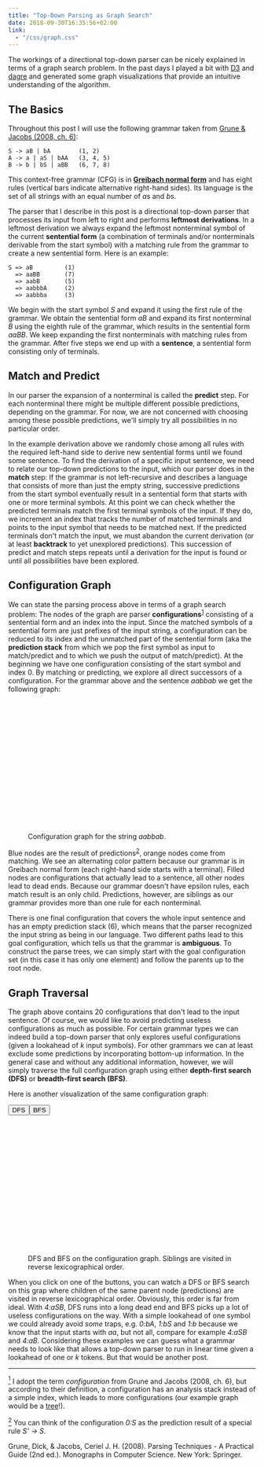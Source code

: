 ```yaml
---
title: "Top-Down Parsing as Graph Search"
date: 2018-09-30T16:35:56+02:00
link:
  - "/css/graph.css"
---
```


The workings of a directional top-down parser can be nicely explained in terms of a graph search problem. In the past days I played a bit with [D3](https://d3js.org/) and [dagre](https://github.com/dagrejs/dagre) and generated some graph visualizations that provide an intuitive understanding of the algorithm.

<!--more-->

## The Basics

Throughout this post I will use the following grammar taken from [Grune & Jacobs (2008, ch.&nbsp;6)](#grune-jacobs-2008):

```
S -> aB | bA        (1, 2)
A -> a | aS | bAA   (3, 4, 5)
B -> b | bS | aBB   (6, 7, 8)
```
This context-free grammar (CFG) is in [**Greibach normal form**](https://en.wikipedia.org/wiki/Greibach_normal_form) and has eight rules (vertical bars indicate alternative right-hand sides). Its language is the set of all strings with an equal number of <em>a</em>s and <em>b</em>s. 

The parser that I describe in this post is a directional top-down parser that processes its input from left to right and performs **leftmost derivations**. In a leftmost derivation we always expand the leftmost nonterminal symbol of the current **sentential form** (a combination of terminals and/or nonterminals derivable from the start symbol) with a matching rule from the grammar to create a new sentential form. Here is an example:

```
S => aB         (1)
  => aaBB       (7)
  => aabB       (5)
  => aabbbA     (2)
  => aabbba     (3)
```
We begin with the start symbol *S* and expand it using the first rule of the grammar. We obtain the sentential form *aB* and expand its first nonterminal *B* using the eighth rule of the grammar, which results in the sentential form *aaBB*. We keep expanding the first nonterminals with matching rules from the grammar. After five steps we end up with a **sentence**, a sentential form consisting only of terminals.

## Match and Predict

In our parser the expansion of a nonterminal is called the **predict** step. For each nonterminal there might be multiple different possible predictions, depending on the grammar. For now, we are not concerned with choosing among these possible predictions, we'll simply try all possibilities in no particular order.

In the example derivation above we randomly chose among all rules with the required left-hand side to derive new sentential forms until we found some sentence. To find the derivation of a specific input sentence, we need to relate our top-down predictions to the input, which our parser does in the **match** step:  If the grammar is not left-recursive and describes a language that consists of more than just the empty string, successive predictions from the start symbol eventually result in a sentential form that starts with one or more terminal symbols. At this point we can check whether the predicted terminals match the first terminal symbols of the input. If they do, we increment an index that tracks the number of matched terminals and points to the input symbol that needs to be matched next. If the predicted terminals don't match the input, we must abandon the current derivation (or at least **backtrack** to yet unexplored predictions). This succession of predict and match steps repeats until a derivation for the input is found or until all possibilities have been explored.

## Configuration Graph

We can state the parsing process above in terms of a graph search problem: The nodes of the graph are parser **configurations**<a id="fn-1"></a><sup>[1](#1)</sup> consisting of a sentential form and an index into the input. Since the matched symbols of a sentential form are just prefixes of the input string, a configuration can be reduced to its index and the unmatched part of the sentential form (aka the **prediction stack** from which we pop the first symbol as input to match/predict and to which we push the output of match/predict). At the beginning we have one configuration consisting of the start symbol and index 0. By matching or predicting, we explore all direct successors of a configuration. For the grammar above and the sentence *aabbab* we get the following graph:

<figure class="half-full">
<svg id="static-graph" width="1000" height="600"></svg>
<figcaption><p>Configuration graph for the string <em>aabbab</em>.</p></figcaption>
</figure>

Blue nodes are the result of predictions<a id="fn-2"></a><sup>[2](#2)</sup>, orange nodes come from matching. We see an alternating color pattern because our grammar is in Greibach normal form (each right-hand side starts with a terminal). Filled nodes are configurations that actually lead to a sentence, all other nodes lead to dead ends. Because our grammar doesn't have epsilon rules, each match result is an only child. Predictions, however, are siblings as our grammar provides more than one rule for each nonterminal.

There is one final configuration that covers the whole input sentence and has an empty prediction stack (6), which means that the parser recognized the input string as being in our language. Two different paths lead to this goal configuration, which tells us that the grammar is **ambiguous**. To construct the parse trees, we can simply start with the goal configuration set (in this case it has only one element) and follow the parents up to the root node.

## Graph Traversal

The graph above contains 20 configurations that don't lead to the input sentence. Of course, we would like to avoid predicting useless configurations as much as possible. For certain grammar types we can indeed build a top-down parser that only explores useful configurations (given a lookahead of *k* input symbols). For other grammars we can at least exclude some predictions by incorporating bottom-up information. In the general case and without any additional information, however, we will simply traverse the full configuration graph using either **depth-first search (DFS)** or **breadth-first search (BFS)**.

Here is another visualization of the same configuration graph:

<div id="dynamic-graph-buttons"><button id="dfs" title="Perform depth-first search">DFS</button><button id="bfs" title="Perform breadth-first search">BFS</button></div>

<figure class="half-full">
<svg id="dynamic-graph" width="1000" height="600"></svg>
<figcaption><p>DFS and BFS on the configuration graph. Siblings are visited in reverse lexicographical order.</p></figcaption>
</figure>

When you click on one of the buttons, you can watch a DFS or BFS search on this grap where children of the same parent node (predictions) are visited in reverse lexicographical order. Obviously, this order is far from ideal. With *4:aSB*, DFS runs into a long dead end and BFS picks up a lot of useless configurations on the way. With a simple lookahead of one symbol we could already avoid *some* traps, e.g. *0:bA*, *1:bS* and  *1:b* because we know that the input starts with *aa*, but not all, compare for example *4:aSB* and *4:aB*. Considering these examples we can guess what a grammar needs to look like that allows a top-down parser to run in linear time given a lookahead of one or *k* tokens. But that would be another post.

<hr>

<a id="1" href="#fn-1"><sup>1</sup></a> I adopt the term *configuration* from Grune and Jacobs (2008, ch.&nbsp;6), but according to their definition, a configuration has an analysis stack instead of a simple index, which leads to more configurations (our example graph would be a [tree](config-tree.html)!).

<a id="2" href="#fn-2"><sup>2</sup></a> You can think of the configuration *0:S* as the prediction result of a special rule *S' -> S*.

<a id="grune-jacobs-2008"></a>Grune, Dick, & Jacobs, Ceriel J. H. (2008). Parsing Techniques - A Practical Guide (2nd ed.). Monographs in Computer Science. New York: Springer.

<script src="/lib/d3/d3.v4.min.js"></script>
<script src="/lib/dagre/dagre-d3.min.js"></script>
<script src="/lib/dagre/dagre.min.js"></script>
<script src="/js/config_dag.js"></script>

